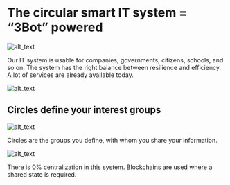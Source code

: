 # The circular smart IT system = “3Bot” powered


![alt_text](./img/you_become_the_center.png)


Our IT system is usable for companies, governments, citizens, schools, and so on. The system has the right balance between resilience and efficiency. A lot of services are already available today. 


![alt_text](curve_of_life.png)


## Circles define your interest groups

![alt_text](./img/circles.png)


Circles are the groups you define, with whom you share your information.


![alt_text](./img/circles2.png)


There is 0% centralization in this system. Blockchains are used where a shared state is required.